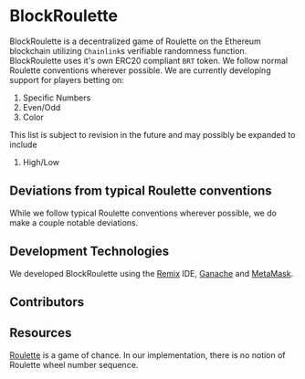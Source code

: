# BlockRoulette
BlockRoulette is a decentralized game of Roulette on the Ethereum blockchain utilizing `Chainlink`s verifiable randomness function. BlockRoulette uses it's own ERC20 compliant `BRT` token. We follow normal Roulette conventions wherever possible. We are currently developing support for players betting on:
1. Specific Numbers
2. Even/Odd
3. Color

This list is subject to revision in the future and may possibly be expanded to include
1. High/Low

## Deviations from typical Roulette conventions
While we follow typical Roulette conventions wherever possible, we do make a couple notable deviations.

## Development Technologies
We developed BlockRoulette using the [Remix](https://remix-ide.readthedocs.io/en/latest/) IDE, [Ganache](https://trufflesuite.com/docs/ganache/overview) and [MetaMask](https://docs.metamask.io/guide/#account-management). 

## Contributors

## Resources
[Roulette](https://en.wikipedia.org/wiki/Roulette) is a game of chance. In our implementation, there is no notion of Roulette wheel number sequence.
